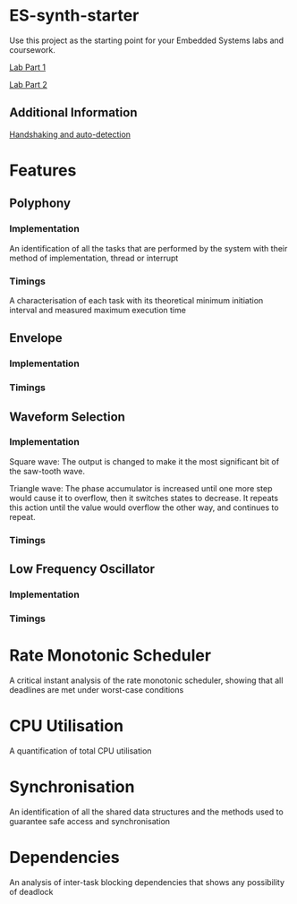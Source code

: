 # ES-synth-starter

  Use this project as the starting point for your Embedded Systems labs and coursework.
  
  [Lab Part 1](doc/LabPart1.md)
  
  [Lab Part 2](doc/LabPart2.md)

## Additional Information
  [Handshaking and auto-detection](doc/handshaking.md)

# Features
## Polyphony
  ### Implementation
  An identification of all the tasks that are performed by the system with their method of implementation, thread or interrupt
  ### Timings
  A characterisation of each task with its theoretical minimum initiation interval and measured
maximum execution time

## Envelope
  ### Implementation
  ### Timings

## Waveform Selection
  ### Implementation
  Square wave: The output is changed to make it the most significant bit of the saw-tooth wave.<br />

  Triangle wave: The phase accumulator is increased until one more step would cause it to overflow, then it switches states to decrease. It repeats this action until the value would overflow the other way, and continues to repeat. <br />
  ### Timings

## Low Frequency Oscillator
  ### Implementation
  ### Timings



# Rate Monotonic Scheduler
A critical instant analysis of the rate monotonic scheduler, showing that all deadlines are met
under worst-case conditions

# CPU Utilisation
A quantification of total CPU utilisation

# Synchronisation
An identification of all the shared data structures and the methods used to guarantee safe access
and synchronisation

# Dependencies
An analysis of inter-task blocking dependencies that shows any possibility of deadlock
    
 
